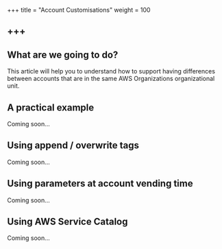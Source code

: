 +++
title = "Account Customisations"
weight = 100

+++
---

## What are we going to do?
This article will help you to understand how to support having differences between accounts that are in the same AWS
Organizations organizational unit.

## A practical example
Coming soon...

## Using append / overwrite tags
Coming soon...

## Using parameters at account vending time
Coming soon...

## Using AWS Service Catalog
Coming soon...

